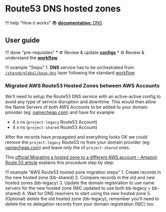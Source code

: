 # Route53 DNS hosted zones

!!! help "How it works"
    :books: [**documentation:** DNS](../../../../how-it-works/features/network/dns/)
    
## User guide

!!! done "pre-requisites"
    * :gear: Review & update [**configs**](../../ref-architecture-aws/configs.md) 
    * :gear: Review & understand the [**workflow**](../../ref-architecture-aws/workflow.md) 


!!! example "Steps"
    1. **DNS** service has to be orchestrated from 
    [`/shared/global/base-dns`](https://github.com/binbashar/le-tf-infra-aws/tree/master/shared/global/base-dns) layer 
    following the standard [workflow](../../ref-architecture-aws/workflow.md)
        
### Migrated AWS Route53 Hosted Zones between AWS Accounts 

We'll need to setup the Route53 DNS service with an active-active config to avoid any type of service disruption and 
downtime. This would then allow the Name Servers of both AWS Accounts to be added to your domain provider
(eg: [namecheap.com](https://www.namecheap.com/)) and have for example: 

* 4 x ns (`project-legacy` Route53 Account) 
* 4 x ns (`project-shared` Route53 Account) 

After the records have propagated and everything looks OK we could remove the `project-legacy` Route53 ns from your
domain provider (eg: [namecheap.com](https://www.namecheap.com/)) and leave only the of `project-shared` ones.

This [official Migrating a hosted zone to a different AWS account - Amazon Route 53 article](https://docs.aws.amazon.com/Route53/latest/DeveloperGuide/hosted-zones-migrating.html) 
explains this procedure step by step:

!!! example "AWS Route53 hosted zone migration steps" 
    1. Create records in the new hosted zone (bb-shared)
    2. Compare records in the old and new hosted zones (bb-legacy)
    3. Update the domain registration to use name servers for the new hosted zone (NIC updated to use both 
    bb-legacy + bb-shared)
    4. Wait for DNS resolvers to start using the new hosted zone
    5. (Optional) delete the old hosted zone (bb-legacy), remember you'll need to delete the ns delegation 
    records from your domain registration (NIC) too.
